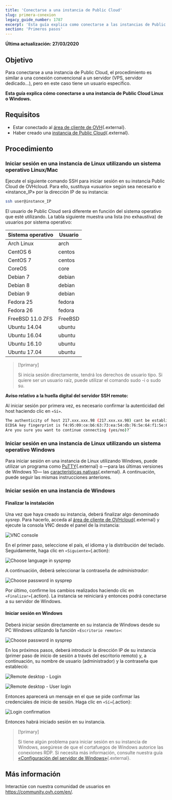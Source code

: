 ```yaml
---
title: 'Conectarse a una instancia de Public Cloud'
slug: primera-conexion
legacy_guide_number: 1787
excerpt: 'Esta guía explica como conectarse a las instancias de Public Cloud de OVHcloud utilizando Windows y Linux'
section: 'Primeros pasos'
---
```


**Última actualización: 27/03/2020**

## Objetivo

Para conectarse a una instancia de Public Cloud, el procedimiento es similar a una conexión convencional a un servidor (VPS, servidor dedicado...), pero en este caso tiene un usuario específico.

**Esta guía explica cómo conectarse a una instancia de Public Cloud Linux o Windows.**


## Requisitos

- Estar conectado al [área de cliente de OVH](https://ca.ovh.com/auth/?action=gotomanager&from=https://www.ovh.com/world/&ovhSubsidiary=ws){.external}.
- Haber creado una [instancia de Public Cloud]({ovh_www}/public-cloud/){.external}.


## Procedimiento

### Iniciar sesión en una instancia de Linux utilizando un sistema operativo Linux/Mac

Ejecute el siguiente comando SSH para iniciar sesión en su instancia Public Cloud de OVHcloud. Para ello, sustituya «usuario» según sea necesario e «instance_IP» por la dirección IP de su instancia:

```sh
ssh user@instance_IP
```

El usuario de Public Cloud será diferente en función del sistema operativo que esté utilizando. La tabla siguiente muestra una lista (no exhaustiva) de usuarios por sistema operativo:

|Sistema operativo|Usuario|
|---|---|
|Arch Linux|arch|
|CentOS 6|centos|
|CentOS 7|centos|
|CoreOS|core|
|Debian 7|debian|
|Debian 8|debian|
|Debian 9|debian|
|Fedora 25|fedora|
|Fedora 26|fedora|
|FreeBSD 11.0 ZFS|FreeBSD|
|Ubuntu 14.04|ubuntu|
|Ubuntu 16.04|ubuntu|
|Ubuntu 16.10|ubuntu|
|Ubuntu 17.04|ubuntu|

> [!primary]
>
> Si inicia sesión directamente, tendrá los derechos de usuario tipo. Si quiere ser un usuario raíz, puede utilizar el comando sudo -i o sudo su.
>


**Aviso relativo a la huella digital del servidor SSH remoto:**

Al iniciar sesión por primera vez, es necesario confirmar la autenticidad del host haciendo clic en `«Sí»`.

```sh
The authenticity of host 217.xxx.xxx.98 (217.xxx.xx.98) cant be established.
ECDSA key fingerprint is f4:95:09:ce:b6:63:73:ea:54:db:76:5e:64:f1:5e:6d.
Are you sure you want to continue connecting (yes/no)?`
```


### Iniciar sesión en una instancia de Linux utilizando un sistema operativo Windows

Para iniciar sesión en una instancia de Linux utilizando Windows, puede utilizar un programa como [PuTTY](https://www.putty.org/){.external} o —para las últimas versiones de Windows 10— las [características nativas](https://docs.microsoft.com/es-es/windows/wsl/about){.external}. A continuación, puede seguir las mismas instrucciones anteriores.


### Iniciar sesión en una instancia de Windows

#### Finalizar la instalación

Una vez que haya creado su instancia, deberá finalizar algo denominado *sysrep*. Para hacerlo, acceda al [área de cliente de OVHcloud](https://ca.ovh.com/auth/?action=gotomanager&from=https://www.ovh.com/world/&ovhSubsidiary=ws){.external} y ejecute la consola VNC desde el panel de la instancia:

![VNC console](images/vnc_console.png)

En el primer paso, seleccione el país, el idioma y la distribución del teclado. Seguidamente, haga clic en `«Siguiente»`{.action}:

![Choose language in sysprep](images/sysprep_first_step.png)

A continuación, deberá seleccionar la contraseña de *administrador*:

![Choose password in sysprep](images/sysprep_password.png)

Por último, confirme los cambios realizados haciendo clic en `«Finalizar»`{.action}. La instancia se reiniciará y entonces podrá conectarse a su servidor de Windows.


#### Iniciar sesión en Windows

Deberá iniciar sesión directamente en su instancia de Windows desde su PC Windows utilizando la función `«Escritorio remoto»`:

![Choose password in sysprep](images/remote_desktop.png)

En los próximos pasos, deberá introducir la dirección IP de su instancia (primer paso de inicio de sesión a través del escritorio remoto) y, a continuación, su nombre de usuario (administrador) y la contraseña que estableció:

![Remote desktop - Login](images/remote_desktop_connection_IP.png)

![Remote desktop - User login](images/remote_desktop_connection_user.png)

Entonces aparecerá un mensaje en el que se pide confirmar las credenciales de inicio de sesión. Haga clic en `«Sí»`{.action}:

![Login confirmation](images/connection_validation.png)

Entonces habrá iniciado sesión en su instancia.

> [!primary]
>
> Si tiene algún problema para iniciar sesión en su instancia de Windows, asegúrese de que el cortafuegos de Windows autorice las conexiones RDP. Si necesita más información, consulte nuestra guía [«Configuración del servidor de Windows»](../../vps/windows-first-config/){.external}.
> 


## Más información

Interactúe con nuestra comunidad de usuarios en <https://community.ovh.com/en/>.
